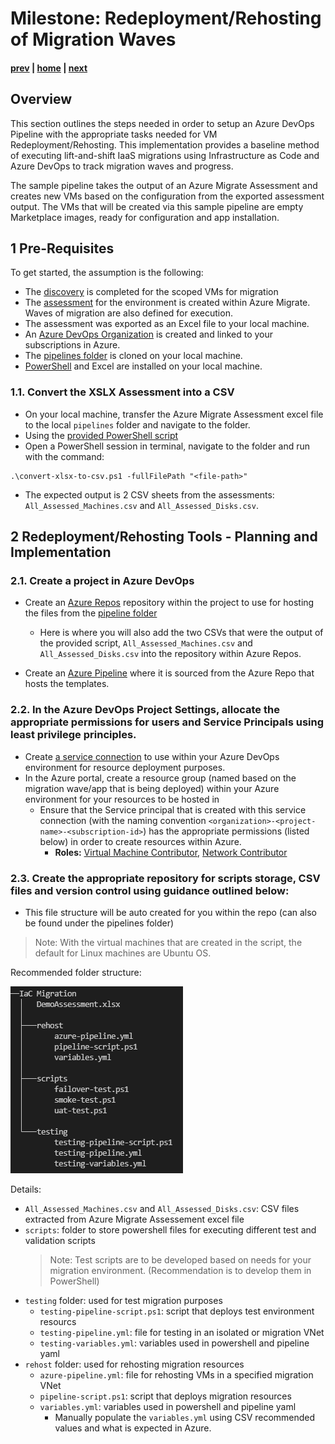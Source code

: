 # Milestone: Redeployment/Rehosting of Migration Waves

#### [prev](./devops-iac-redeployment.md) | [home](./welcome.md)  | [next](./devops-iac-testing.md)
 
## Overview
This section outlines the steps needed in order to setup an Azure DevOps Pipeline with the appropriate tasks needed for VM Redeployment/Rehosting. This implementation provides a baseline method of executing lift-and-shift IaaS migrations using Infrastructure as Code and Azure DevOps to track migration waves and progress.

The sample pipeline takes the output of an Azure Migrate Assessment and creates new VMs based on the configuration from the exported assessment output. The VMs that will be created via this sample pipeline are empty Marketplace images, ready for configuration and app installation.

## 1 Pre-Requisites

To get started, the assumption is the following:
* The [discovery](https://github.com/Azure/fta-liftandshift-dcmigration/blob/main/doc/scan.md) is completed for the scoped VMs for migration
* The [assessment](https://github.com/Azure/fta-liftandshift-dcmigration/blob/main/doc/assess.md) for the environment is created within Azure Migrate. Waves of migration are also defined for execution.
* The assessment was exported as an Excel file to your local machine.
* An [Azure DevOps Organization](https://docs.microsoft.com/en-us/azure/devops/organizations/accounts/organization-management?view=azure-devops) is created and linked to your subscriptions in Azure.
* The [pipelines folder](../pipelines/) is cloned on your local machine.
* [PowerShell](https://docs.microsoft.com/en-us/powershell/scripting/install/installing-powershell?view=powershell-7.2) and Excel are installed on your local machine.


### 1.1\. Convert the XSLX Assessment into a CSV
* On your local machine, transfer the Azure Migrate Assessment excel file to the local `pipelines` folder and navigate to the folder.
* Using the [provided PowerShell script](../pipelines/convert-xlsx-to-csv.ps1)
* Open a PowerShell session in terminal, navigate to the folder and run with the command: 

```azurepowershell
.\convert-xlsx-to-csv.ps1 -fullFilePath "<file-path>"
```

* The expected output is 2 CSV sheets from the assessments: `All_Assessed_Machines.csv` and `All_Assessed_Disks.csv`.

## 2 Redeployment/Rehosting Tools - Planning and Implementation

### 2.1\. Create a project in Azure DevOps
* Create an [Azure Repos](https://docs.microsoft.com/en-us/azure/devops/repos/get-started/?view=azure-devops) repository within the project to use for hosting the files from the [pipeline folder](../pipelines)
    * Here is where you will also add the two CSVs that were the output of the provided script, `All_Assessed_Machines.csv` and `All_Assessed_Disks.csv` into the repository within Azure Repos.

* Create an [Azure Pipeline](https://docs.microsoft.com/en-us/azure/devops/pipelines/get-started/pipelines-get-started?view=azure-devops) where it is sourced from the Azure Repo that hosts the templates.

### 2.2\. In the Azure DevOps Project Settings, allocate the appropriate permissions for users and Service Principals using least privilege principles.
* Create [a service connection](https://docs.microsoft.com/en-us/azure/devops/pipelines/library/connect-to-azure?view=azure-devops#:~:text=In%20TFS%2C%20open%20the%20Services%20page%20from%20the,to%20use%20when%20referring%20to%20this%20service%20connection.) to use within your Azure DevOps environment for resource deployment purposes.
* In the Azure portal, create a resource group (named based on the migration wave/app that is being deployed) within your Azure environment for your resources to be hosted in
    * Ensure that the Service principal that is created with this service connection (with the naming convention `<organization>-<project-name>-<subscription-id>`) has the appropriate permissions (listed below) in order to create resources within Azure.
        * **Roles:** [Virtual Machine Contributor](https://docs.microsoft.com/en-us/azure/role-based-access-control/built-in-roles#virtual-machine-contributor), [Network Contributor](https://docs.microsoft.com/en-us/azure/role-based-access-control/built-in-roles#network-contributor)

### 2.3\. Create the appropriate repository for scripts storage, CSV files and version control using guidance outlined below:
* This file structure will be auto created for you within the repo (can also be found under the pipelines folder)
> Note: With the virtual machines that are created in the script, the default for Linux machines are Ubuntu OS.

Recommended folder structure:

![Migration Tree](../png/folder-structure.png)

Details:
- `All_Assessed_Machines.csv` and `All_Assessed_Disks.csv`: CSV files extracted from Azure Migrate Assessement excel file
- `scripts`: folder to store powershell files for executing different test and validation scripts
    > Note: Test scripts are to be developed based on needs for your migration environment. (Recommendation is to develop them in PowerShell)
- `testing` folder: used for test migration purposes
    - `testing-pipeline-script.ps1`: script that deploys test environment resourcs
    - `testing-pipeline.yml`: file for testing in an isolated or migration VNet
    - `testing-variables.yml`: variables used in powershell and pipeline yaml
- `rehost` folder: used for rehosting migration resources
    - `azure-pipeline.yml`: file for rehosting VMs in a specified migration VNet
    - `pipeline-script.ps1`: script that deploys migration resources
    - `variables.yml`: variables used in powershell and pipeline yaml
        - Manually populate the `variables.yml` using CSV recommended values and what is expected in Azure.

